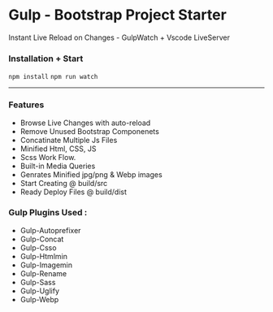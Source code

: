 # Gulp - Bootstrap Project Starter
Instant Live Reload on Changes - GulpWatch + Vscode LiveServer

### Installation + Start
```npm install```
```npm run watch```
<hr>

### Features
- Browse Live Changes with auto-reload
- Remove Unused Bootstrap Componenets
- Concatinate Multiple Js Files
- Minified Html, CSS, JS
- Scss Work Flow.
- Built-in Media Queries
- Genrates Minified jpg/png & Webp images
- Start Creating @ build/src
- Ready Deploy Files @ build/dist

### Gulp Plugins Used :
- Gulp-Autoprefixer
- Gulp-Concat
- Gulp-Csso
- Gulp-Htmlmin
- Gulp-Imagemin
- Gulp-Rename
- Gulp-Sass
- Gulp-Uglify
- Gulp-Webp
